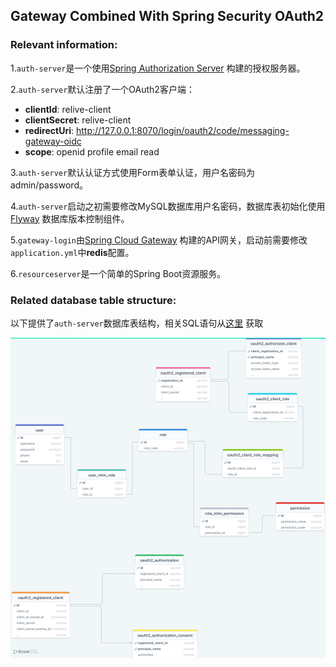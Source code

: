 ## Gateway Combined With Spring Security OAuth2

### Relevant information:

1.`auth-server`是一个使用[Spring Authorization Server](https://spring.io/projects/spring-authorization-server) 构建的授权服务器。

2.`auth-server`默认注册了一个OAuth2客户端：
 - **clientId**: relive-client
 - **clientSecret**: relive-client
 - **redirectUri**: http://127.0.0.1:8070/login/oauth2/code/messaging-gateway-oidc
 - **scope**: openid profile email read


3.`auth-server`默认认证方式使用Form表单认证，用户名密码为admin/password。

4.`auth-server`启动之初需要修改MySQL数据库用户名密码，数据库表初始化使用[Flyway](https://flywaydb.org/) 数据库版本控制组件。

5.`gateway-login`由[Spring Cloud Gateway](https://spring.io/projects/spring-cloud-gateway) 构建的API网关，启动前需要修改`application.yml`中**redis**配置。

6.`resourceserver`是一个简单的Spring Boot资源服务。

### Related database table structure:

以下提供了`auth-server`数据库表结构，相关SQL语句从[这里](https://github.com/ReLive27/spring-security-oauth2-sample/tree/main/gateway-oauth2-login/auth-server/src/main/resources/db/migration) 获取

![](./images/drawSQL-gateway-oauth2.png)
